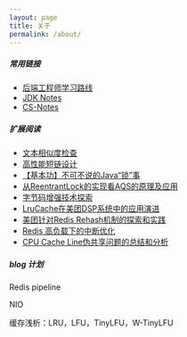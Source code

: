 ```yaml
---
layout: page
title: 关于
permalink: /about/
---
```


##### 常用链接

* [后端工程师学习路线](https://github.com/xingshaocheng/architect-awesome)
* [JDK Notes](https://github.com/seaswalker/JDK)
* [CS-Notes](https://github.com/CyC2018/CS-Notes)

##### 扩展阅读

* [文本相似度检查](http://yanyiwu.com/work/2014/01/30/simhash-shi-xian-xiang-jie.html)
* [高性能短链设计](https://mp.weixin.qq.com/s/aoZz6NveoN3NIhXfYPts3Q)
* [【基本功】不可不说的Java“锁”事](https://mp.weixin.qq.com/s?__biz=MjM5NjQ5MTI5OA==&mid=2651749434&idx=3&sn=5ffa63ad47fe166f2f1a9f604ed10091&chksm=bd12a5778a652c61509d9e718ab086ff27ad8768586ea9b38c3dcf9e017a8e49bcae3df9bcc8&scene=38#wechat_redirect)
* [从ReentrantLock的实现看AQS的原理及应用](https://tech.meituan.com/2019/12/05/aqs-theory-and-apply.html)
* [字节码增强技术探索](https://tech.meituan.com/2019/09/05/java-bytecode-enhancement.html)
* [LruCache在美团DSP系统中的应用演进](https://tech.meituan.com/2018/12/20/lrucache-practice-dsp.html)
* [美团针对Redis Rehash机制的探索和实践](https://tech.meituan.com/2018/07/27/redis-rehash-practice-optimization.html)
* [Redis 高负载下的中断优化](https://tech.meituan.com/2018/03/16/redis-high-concurrency-optimization.html)
* [CPU Cache Line伪共享问题的总结和分析](https://mp.weixin.qq.com/s/y1NSE5xdh8Nt5hlmK0E8Og)

##### blog 计划

Redis pipeline

NIO

缓存浅析：LRU，LFU，TinyLFU，W-TinyLFU